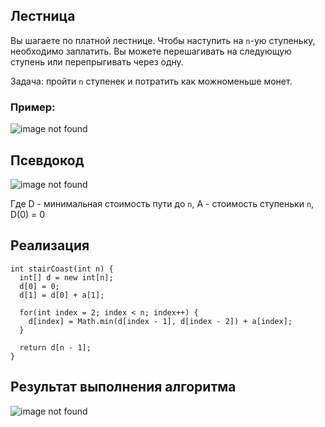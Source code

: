 ## Лестница
Вы шагаете по платной лестнице. Чтобы наступить на `n`-ую ступеньку, необходимо заплатить. 
Вы можете перешагивать на следующую ступень или перепрыгивать через одну. 

Задача: пройти `n` ступенек и потратить как можноменьше монет.

### Пример: 
![image not found](https://i.ibb.co/3Fjrpfp/2019-11-20-20-42-00.png)

## Псевдокод
![image not found](https://i.ibb.co/Sn7FVsJ/2019-11-20-20-40-46.png)

Где D - минимальная стоимость пути до `n`, A - стоимость ступеньки `n`, D(0) = 0

## Реализация
```
int stairCoast(int n) {
  int[] d = new int[n];
  d[0] = 0;
  d[1] = d[0] + a[1];
  
  for(int index = 2; index < n; index++) {
    d[index] = Math.min(d[index - 1], d[index - 2]) + a[index];
  }
  
  return d[n - 1];
}
```

## Результат выполнения алгоритма
![image not found](https://i.ibb.co/5TDxVCv/2019-11-20-20-52-33.png)

